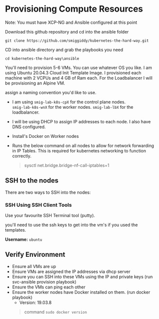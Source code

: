 # Provisioning Compute Resources

Note: You must have XCP-NG and Ansible configured at this point

Download this github repository and cd into the ansible folder

`git clone https://github.com/smiggiddy/kubernetes-the-hard-way.git`

CD into ansible directory and grab the playbooks you need

`cd kubernetes-the-hard-way\ansible`


You'll need to provision 5-6 VMs. You can use whatever OS you like. I am using Ubuntu 20.04.3 Cloud Init Template Image. I provisioned each machine with 2 VCPUs and 4 GB of Ram each. For the Loadbalancer I will be provisioning an Alpine VM. 

assign a naming convention you'd like to use. 

- I am using `smig-lab-k8s-cpX` for the control plane nodes.  
`smig-lab-k8s-wnX` for the worker nodes. `smig-lab-lbX` for the loadbalancer. 

- I will be using DHCP to assign IP addresses to each node. I also have DNS configured. 



- Install's Docker on Worker nodes
- Runs the below command on all nodes to allow for network forwarding in IP Tables.
  This is required for kubernetes networking to function correctly.
    > sysctl net.bridge.bridge-nf-call-iptables=1


## SSH to the nodes

There are two ways to SSH into the nodes:

### SSH Using SSH Client Tools

Use your favourite SSH Terminal tool (putty).

you'll need to use the ssh keys to get into the vm's if you used the templates. 


**Username:** `ubuntu`


## Verify Environment

- Ensure all VMs are up
- Ensure VMs are assigned the IP addresses via dhcp server
- Ensure you can SSH into these VMs using the IP and private keys (run svc-ansible provision playbook)
- Ensure the VMs can ping each other
- Ensure the worker nodes have Docker installed on them. (run docker playbook)
    - Version: 19.03.8
  > command `sudo docker version`





